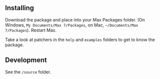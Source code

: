 

## Installing

Download the package and place into your Max Packages folder. (On Windows, ```My Documents/Max 7/Packages```, on Mac, ```~/Documents/Max 7/Packages```). Restart Max.

Take a look at patchers in the ```help``` and ```examples``` folders to get to know the package.

## Development

See the ```/source``` folder.

